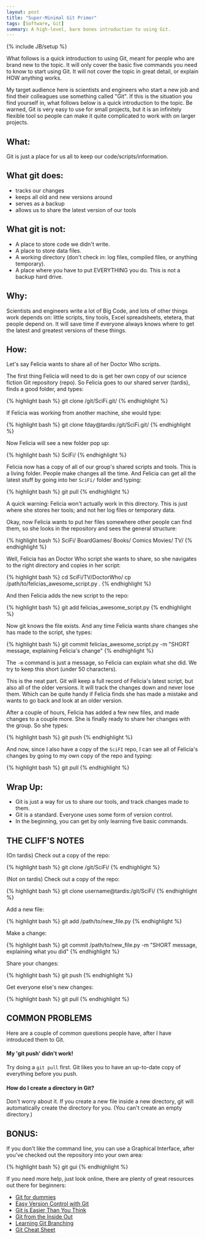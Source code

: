 ```yaml
---
layout: post
title: "Super-Minimal Git Primer"
tags: [Software, Git]
summary: A high-level, bare bones introduction to using Git.
---
```

{% include JB/setup %}

What follows is a quick introduction to using Git, meant for people who are brand new to the topic. It will only cover the basic five commands you need to know to start using Git. It will not cover the topic in great detail, or explain HOW anything works.

My target audience here is scientists and engineers who start a new job and find their colleagues use something called "Git". If this is the situation you find yourself in, what follows below is a quick introduction to the topic. Be warned, Git is very easy to use for small projects, but it is an infinitely flexible tool so people can make it quite complicated to work with on larger projects.


## What:

Git is just a place for us all to keep our code/scripts/information.

## What git does:

* tracks our changes
* keeps all old and new versions around
* serves as a backup
* allows us to share the latest version of our tools

## What git is not:

* A place to store code we didn't write.
* A place to store data files.
* A working directory (don't check in: log files, compiled files, or anything temporary).
* A place where you have to put EVERYTHING you do. This is not a backup hard drive.

## Why:

Scientists and engineers write a lot of Big Code, and lots of other things work depends on: little scripts, tiny tools, Excel spreadsheets, etetera, that people depend on. It will save time if everyone always knows where to get the latest and greatest versions of these things.

## How:

Let's say Felicia wants to share all of her Doctor Who scripts.

The first thing Felicia will need to do is get her own copy of our science fiction Git repository (repo). So Felicia goes to our shared server (tardis), finds a good folder, and types:

{% highlight bash %} git clone /git/SciFi.git/ {% endhighlight %}

If Felicia was working from another machine, she would type:

{% highlight bash %} git clone fday@tardis:/git/SciFi.git/ {% endhighlight %}

Now Felicia will see a new folder pop up:

{% highlight bash %} SciFi/ {% endhighlight %}

Felicia now has a copy of all of our group's shared scripts and tools. This is a living folder. People make changes all the time. And Felicia can get all the latest stuff by going into her `SciFi/` folder and typing:

{% highlight bash %} git pull {% endhighlight %}

A quick warning: Felicia won't actually work in this directory. This is just where she stores her tools; and not her log files or temporary data.

Okay, now Felicia wants to put her files somewhere other people can find them, so she looks in the repository and sees the general structure:

{% highlight bash %}
    SciFi/
        BoardGames/
        Books/
        Comics
        Movies/
        TV/
{% endhighlight %}

Well, Felicia has an Doctor Who script she wants to share, so she navigates to the right directory and copies in her script:

{% highlight bash %}
    cd SciFi/TV/DoctorWho/
    cp /path/to/felicias_awesome_script.py .
{% endhighlight %}

And then Felicia adds the new script to the repo:

{% highlight bash %} git add felicias_awesome_script.py {% endhighlight %}

Now git knows the file exists. And any time Felicia wants share changes she has made to the script, she types:

{% highlight bash %} git commit felicias_awesome_script.py -m "SHORT message, explaining Felicia's change" {% endhighlight %}

The `-m` command is just a message, so Felicia can explain what she did. We try to keep this short (under 50 characters).

This is the neat part. Git will keep a full record of Felicia's latest script, but also all of the older versions. It will track the changes down and never lose them. Which can be quite handy if Felicia finds she has made a mistake and wants to go back and look at an older version.

After a couple of hours, Felicia has added a few new files, and made changes to a couple more. She is finally ready to share her changes with the group. So she types:

{% highlight bash %} git push {% endhighlight %}

And now, since I also have a copy of the `SciFI` repo, I can see all of Felicia's changes by going to my own copy of the repo and typing:

{% highlight bash %} git pull {% endhighlight %}


## Wrap Up:

* Git is just a way for us to share our tools, and track changes made to them.
* Git is a standard. Everyone uses some form of version control.
* In the beginning, you can get by only learning five basic commands.


## THE CLIFF'S NOTES

(On tardis) Check out a copy of the repo:

{% highlight bash %} git clone /git/SciFi/ {% endhighlight %}

(Not on tardis) Check out a copy of the repo:

{% highlight bash %} git clone username@tardis:/git/SciFi/ {% endhighlight %}

Add a new file:

{% highlight bash %} git add /path/to/new_file.py {% endhighlight %}

Make a change:

{% highlight bash %} git commit /path/to/new_file.py -m "SHORT message, explaining what you did" {% endhighlight %}

Share your changes:

{% highlight bash %} git push {% endhighlight %}

Get everyone else's new changes:

{% highlight bash %} git pull {% endhighlight %}


## COMMON PROBLEMS

Here are a couple of common questions people have, after I have introduced them to Git.

#### My 'git push' didn't work!

Try doing a `git pull` first. Git likes you to have an up-to-date copy of everything before you push.

#### How do I create a directory in Git?

Don't worry about it. If you create a new file inside a new directory, git will automatically create the directory for you. (You can't create an empty directory.)


## BONUS:

If you don't like the command line, you can use a Graphical Interface, after you've checked
out the repository into your own area:

{% highlight bash %} git gui {% endhighlight %}

If you need more help, just look online, there are plenty of great resources out there for beginners:

* [Git for dummies](http://wiki.freegeek.org/index.php/Git_for_dummies)
* [Easy Version Control with Git](http://code.tutsplus.com/tutorials/easy-version-control-with-git--net-7449)
* [Git is Easier Than You Think](http://nfarina.com/post/9868516270/git-is-simpler)
* [Git from the Inside Out](https://codewords.recurse.com/issues/two/git-from-the-inside-out)
* [Learning Git Branching](http://learngitbranching.js.org/)
* [Git Cheat Sheet](https://gist.github.com/akras14/3d242d80af8388ebca60)
